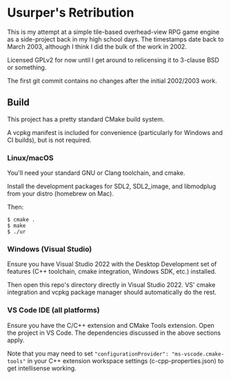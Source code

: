 # Usurper's Retribution

This is my attempt at a simple tile-based overhead-view RPG game engine as a
side-project back in my high school days.  The timestamps date back to March
2003, although I think I did the bulk of the work in 2002.

Licensed GPLv2 for now until I get around to relicensing it to 3-clause BSD or
something.

The first git commit contains no changes after the initial 2002/2003 work.

## Build

This project has a pretty standard CMake build system.

A vcpkg manifest is included for convenience (particularly for Windows and CI
builds), but is not required.

### Linux/macOS

You'll need your standard GNU or Clang toolchain, and cmake.

Install the development packages for SDL2, SDL2_image, and libmodplug from your
distro (homebrew on Mac).

Then:

    $ cmake .
    $ make
    $ ./ur

### Windows (Visual Studio)

Ensure you have Visual Studio 2022 with the Desktop Development set of features
(C++ toolchain, cmake integration, Windows SDK, etc.) installed.

Then open this repo's directory directly in Visual Studio 2022. VS' cmake
integration and vcpkg package manager should automatically do the rest.

### VS Code IDE (all platforms)

Ensure you have the C/C++ extension and CMake Tools extension. Open the project
in VS Code.  The dependencies discussed in the above sections apply.

Note that you may need to set `"configurationProvider": "ms-vscode.cmake-tools"`
in your C++ extension workspace settings (c-cpp-properties.json) to get
intellisense working.
